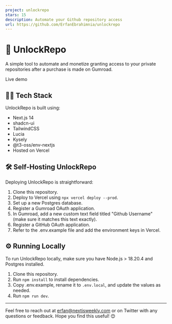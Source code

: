 ```yaml
---
project: unlockrepo
stars: 15
description: Automate your Github repository access
url: https://github.com/ErfanEbrahimnia/unlockrepo
---
```


🔐 UnlockRepo
=============

A simple tool to automate and monetize granting access to your private repositories after a purchase is made on Gumroad.

Live demo

👨‍💻 Tech Stack
----------------

UnlockRepo is built using:

-   Next.js 14
-   shadcn-ui
-   TailwindCSS
-   Lucia
-   Kysely
-   @t3-oss/env-nextjs
-   Hosted on Vercel

🛠️ Self-Hosting UnlockRepo
---------------------------

Deploying UnlockRepo is straightforward:

1.  Clone this repository.
2.  Deploy to Vercel using `npx vercel deploy --prod`.
3.  Set up a new Postgres database.
4.  Register a Gumroad OAuth application.
5.  In Gumroad, add a new custom text field titled "Github Username" (make sure it matches this text exactly).
6.  Register a GitHub OAuth application.
7.  Refer to the .env.example file and add the environment keys in Vercel.

⚙️ Running Locally
------------------

To run UnlockRepo locally, make sure you have Node.js > 18.20.4 and Postgres installed.

1.  Clone this repository.
2.  Run `npm install` to install dependencies.
3.  Copy .env.example, rename it to `.env.local`, and update the values as needed.
4.  Run `npm run dev`.

* * *

Feel free to reach out at erfan@nextjsweekly.com or on Twitter with any questions or feedback. Hope you find this useful! 😊
